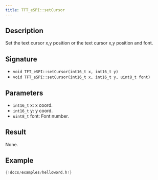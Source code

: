 ```yaml
---
title: TFT_eSPI::setCursor 
---
```


## Description

Set the text cursor x,y position or the text cursor x,y position and font.

## Signature

* `void TFT_eSPI::setCursor(int16_t x, int16_t y)`
* `void TFT_eSPI::setCursor(int16_t x, int16_t y, uint8_t font)`

## Parameters

* `int16_t` x: x coord.
* `int16_t` y: y coord.
* `uint8_t` font: Font number.

## Result

None.

## Example

``` cpp
{!docs/examples/helloword.h!}

```